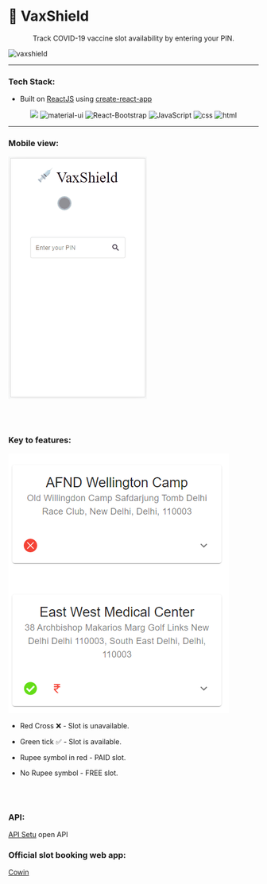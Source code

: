 # 💉 VaxShield

<p align="center">Track COVID-19 vaccine slot availability by entering your PIN.</p>

![vaxshield](/public/vaxshield_main.gif)

---

### Tech Stack:

- Built on [ReactJS](https://reactjs.org/) using [create-react-app](https://github.com/facebook/create-react-app)

<p align="center">
     <img atl="React" src="https://img.shields.io/badge/-react-black?logo=react&style=for-the-badge">
     <img alt="material-ui" src="https://img.shields.io/badge/Material--UI-0081CB?style=for-the-badge&logo=material-ui&logoColor=white">
     <img alt="React-Bootstrap" src="https://img.shields.io/badge/-react--bootstrap-563D7C?style=for-the-badge">
     <img alt="JavaScript" src="https://img.shields.io/badge/-javascript-yellow?logo=javascript&logoColor=white&style=for-the-badge">
     <img alt="css" src="https://img.shields.io/badge/-css3-blue?logo=css3&style=for-the-badge">
     <img alt="html" src="https://img.shields.io/badge/-html5-red?logo=html5&logoColor=white&style=for-the-badge">
</p>
  
---
  
### Mobile view:  
![vaxshield_mob](/public/vaxshield_mob.gif)
  
  <br /><br />
### Key to features:  
![key to feature](/public/keytofeature.png)

- Red Cross ❌ - Slot is unavailable.

- Green tick ✅ - Slot is available.

- Rupee symbol in red - PAID slot.

- No Rupee symbol - FREE slot.

  <br /><br />

### API:

[API Setu](https://apisetu.gov.in/public/marketplace/api/cowin) open API

### Official slot booking web app:

[Cowin](https://www.cowin.gov.in/home)

